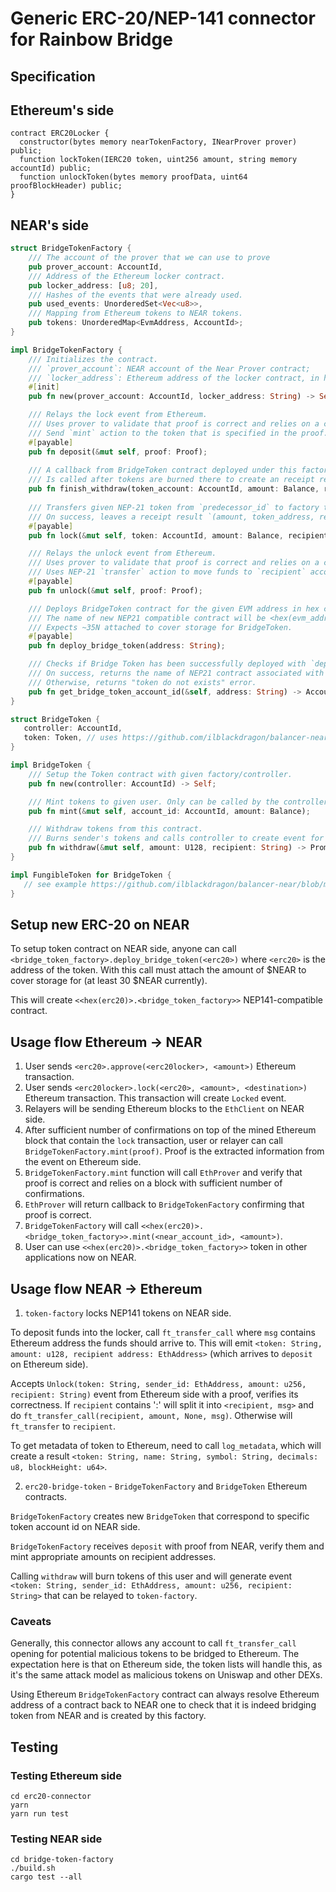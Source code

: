 # Generic ERC-20/NEP-141 connector for Rainbow Bridge

## Specification

## Ethereum's side

```solidity
contract ERC20Locker {
  constructor(bytes memory nearTokenFactory, INearProver prover) public;
  function lockToken(IERC20 token, uint256 amount, string memory accountId) public;
  function unlockToken(bytes memory proofData, uint64 proofBlockHeader) public;
}
```

## NEAR's side

```rust
struct BridgeTokenFactory {
    /// The account of the prover that we can use to prove
    pub prover_account: AccountId,
    /// Address of the Ethereum locker contract.
    pub locker_address: [u8; 20],
    /// Hashes of the events that were already used.
    pub used_events: UnorderedSet<Vec<u8>>,
    /// Mapping from Ethereum tokens to NEAR tokens.
    pub tokens: UnorderedMap<EvmAddress, AccountId>;
}

impl BridgeTokenFactory {
    /// Initializes the contract.
    /// `prover_account`: NEAR account of the Near Prover contract;
    /// `locker_address`: Ethereum address of the locker contract, in hex.
    #[init]
    pub fn new(prover_account: AccountId, locker_address: String) -> Self;

    /// Relays the lock event from Ethereum.
    /// Uses prover to validate that proof is correct and relies on a canonical Ethereum chain.
    /// Send `mint` action to the token that is specified in the proof.
    #[payable]
    pub fn deposit(&mut self, proof: Proof);
  
    /// A callback from BridgeToken contract deployed under this factory.
    /// Is called after tokens are burned there to create an receipt result `(amount, token_address, recipient_address)` for Ethereum to unlock the token.
    pub fn finish_withdraw(token_account: AccountId, amount: Balance, recipient: EvmAddress);
    
    /// Transfers given NEP-21 token from `predecessor_id` to factory to lock.
    /// On success, leaves a receipt result `(amount, token_address, recipient_address)`.
    #[payable]
    pub fn lock(&mut self, token: AccountId, amount: Balance, recipient: String);

    /// Relays the unlock event from Ethereum.
    /// Uses prover to validate that proof is correct and relies on a canonical Ethereum chain.
    /// Uses NEP-21 `transfer` action to move funds to `recipient` account.
    #[payable]
    pub fn unlock(&mut self, proof: Proof);

    /// Deploys BridgeToken contract for the given EVM address in hex code.
    /// The name of new NEP21 compatible contract will be <hex(evm_address)>.<current_id>.
    /// Expects ~35N attached to cover storage for BridgeToken.
    #[payable]
    pub fn deploy_bridge_token(address: String);

    /// Checks if Bridge Token has been successfully deployed with `deploy_bridge_token`.
    /// On success, returns the name of NEP21 contract associated with given address (<hex(evm_address)>.<current_id>).
    /// Otherwise, returns "token do not exists" error.
    pub fn get_bridge_token_account_id(&self, address: String) -> AccountId;
}

struct BridgeToken {
   controller: AccountId,
   token: Token, // uses https://github.com/ilblackdragon/balancer-near/tree/master/near-lib-rs
}

impl BridgeToken {
    /// Setup the Token contract with given factory/controller.
    pub fn new(controller: AccountId) -> Self;

    /// Mint tokens to given user. Only can be called by the controller.
    pub fn mint(&mut self, account_id: AccountId, amount: Balance);

    /// Withdraw tokens from this contract.
    /// Burns sender's tokens and calls controller to create event for relaying.
    pub fn withdraw(&mut self, amount: U128, recipient: String) -> Promise;
}

impl FungibleToken for BridgeToken {
   // see example https://github.com/ilblackdragon/balancer-near/blob/master/balancer-pool/src/lib.rs#L329
}
```

## Setup new ERC-20 on NEAR

To setup token contract on NEAR side, anyone can call `<bridge_token_factory>.deploy_bridge_token(<erc20>)` where `<erc20>` is the address of the token.
With this call must attach the amount of $NEAR to cover storage for (at least 30 $NEAR currently).

This will create `<<hex(erc20)>.<bridge_token_factory>>` NEP141-compatible contract.

## Usage flow Ethereum -> NEAR

1. User sends `<erc20>.approve(<erc20locker>, <amount>)` Ethereum transaction.
2. User sends `<erc20locker>.lock(<erc20>, <amount>, <destination>)` Ethereum transaction. This transaction will create `Locked` event.
3. Relayers will be sending Ethereum blocks to the `EthClient` on NEAR side.
4. After sufficient number of confirmations on top of the mined Ethereum block that contain the `lock` transaction, user or relayer can call `BridgeTokenFactory.mint(proof)`. Proof is the extracted information from the event on Ethereum side.
5. `BridgeTokenFactory.mint` function will call `EthProver` and verify that proof is correct and relies on a block with sufficient number of confirmations.
6. `EthProver` will return callback to `BridgeTokenFactory` confirming that proof is correct.
7. `BridgeTokenFactory` will call `<<hex(erc20)>.<bridge_token_factory>>.mint(<near_account_id>, <amount>)`.
8. User can use `<<hex(erc20)>.<bridge_token_factory>>` token in other applications now on NEAR.

## Usage flow NEAR -> Ethereum

1. `token-factory` locks NEP141 tokens on NEAR side.

To deposit funds into the locker, call `ft_transfer_call` where `msg` contains Ethereum address the funds should arrive to.
This will emit `<token: String, amount: u128, recipient address: EthAddress>` (which arrives to `deposit` on Ethereum side).

Accepts `Unlock(token: String, sender_id: EthAddress, amount: u256, recipient: String)` event from Ethereum side with a proof, verifies its correctness.
If `recipient` contains ':' will split it into `<recipient, msg>` and do `ft_transfer_call(recipient, amount, None, msg)`. Otherwise will `ft_transfer` to `recipient`.

To get metadata of token to Ethereum, need to call `log_metadata`, which will create a result `<token: String, name: String, symbol: String, decimals: u8, blockHeight: u64>`.

2. `erc20-bridge-token` - `BridgeTokenFactory` and `BridgeToken` Ethereum contracts.

`BridgeTokenFactory` creates new `BridgeToken` that correspond to specific token account id on NEAR side.

`BridgeTokenFactory` receives `deposit` with proof from NEAR, verify them and mint appropriate amounts on recipient addresses.

Calling `withdraw` will burn tokens of this user and will generate event `<token: String, sender_id: EthAddress, amount: u256, recipient: String>` that can be relayed to `token-factory`.

### Caveats

Generally, this connector allows any account to call `ft_transfer_call` opening for potential malicious tokens to be bridged to Ethereum.
The expectation here is that on Ethereum side, the token lists will handle this, as it's the same attack model as malicious tokens on Uniswap and other DEXs.

Using Ethereum `BridgeTokenFactory` contract can always resolve Ethereum address of a contract back to NEAR one to check that it is indeed bridging token from NEAR and is created by this factory.

## Testing

### Testing Ethereum side

```
cd erc20-connector
yarn
yarn run test
```

### Testing NEAR side

```
cd bridge-token-factory
./build.sh
cargo test --all
```
